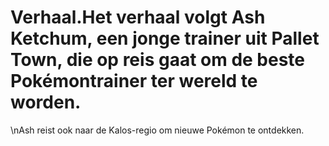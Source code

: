 # Verhaal.Het verhaal volgt Ash Ketchum, een jonge trainer uit Pallet Town, die op reis gaat om de beste Pokémontrainer ter wereld te worden.
\nAsh reist ook naar de Kalos-regio om nieuwe Pokémon te ontdekken.
